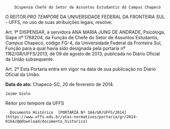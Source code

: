         Dispensa Chefe do Setor de Assuntos Estudantis do Campus Chapecó  

O REITOR *PRO TEMPORE* DA UNIVERSIDADE FEDERAL DA FRONTEIRA SUL - UFFS, no uso de suas atribuições legais, resolve:

 Art. 1º DISPENSAR, a servidora ANA MARIA JUNG DE ANDRADE, Psicóloga, Siape nº 1768204, da Função de Chefe do Setor de Assuntos Estudantis, *Campus* Chapecó, código FG-4, da Universidade Federal da Fronteira Sul, Função para a qual havia sido designada pela portaria nº 1162/GR/UFFS/2013, de 09 de agosto de 2013, publicada no Diário Oficial da União subsequente.

 Art. 2º Esta Portaria entra em vigor na data de sua publicação no Diário Oficial da União.

  

   **Data do ato:** Chapecó-SC, 20 de fevereiro de 2014.   
 

    Jaime Giolo    
 Reitor pro tempore da UFFS 

      Documento Histórico  [PORTARIA Nº 164/GR/UFFS/2014](https://www.uffs.edu.br/atos-normativos/portaria/gr/2014-0164/@@download/documento_historico)     
      